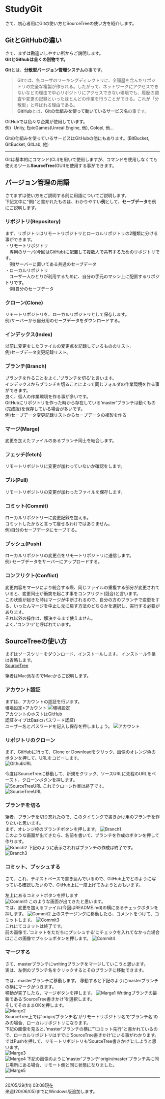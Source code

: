 # StudyGit
さて、初心者用にGitの使い方とSourceTreeの使い方を紹介します。
## GitとGitHubの違い
さて、まずは勘違いしやすい所からご説明します。  
**GitとGithubは全くの別物です。**  
  
**Git**とは、**分散型バージョン管理システム**の事です。
>Gitでは、各ユーザのワーキングディレクトリに、全履歴を含んだリポジトリの完全な複製が作られる。したがって、ネットワークにアクセスできないなどの理由で中心リポジトリにアクセスできない環境でも、履歴の調査や変更の記録といったほとんどの作業を行うことができる。これが「分散型」と呼ばれる理由である。  
**GitHub**とは、**Gitの仕組みを使って動いているサービス名**の事です。
  
GitHubでは色々な企業が使用しています。  
例）Unity, EpicGames(Unreal Engine, 他), Colopl, 他...

Gitの仕組みを使っているサービスはGitHubの他にもあります。(BitBucket, GitBucket, GitLab, 他)

***
Gitは基本的にコマンド(CLI)を用いて使用しますが、コマンドを使用しなくても使えるツール**SourceTree**(GUI)を使用する事ができます。
## バージョン管理の用語
さてまずは使い方をご説明する前に用語についてご説明します。  
下記文中に"例)"と書かれたものは、わかりやすい**例**として、**セーブデータ**を例にご説明します。
### リポジトリ(Repository)
まず、リポジトリはリモートリポジトリとローカルリポジトリの2種類に分ける事ができます。  
・リモートリポジトリ  
　専用のサーバ(今回はGitHub)に配置して複数人で共有するためのリポジトリです。  
　例)サーバーに置いてある共通のセーブデータ  
・ローカルリポジトリ  
　ユーザ一人ひとりが利用するために、自分の手元のマシン上に配置するリポジトリです。  
　例)自分のセーブデータ
　

### クローン(Clone)
リモートリポジトリを、ローカルリポジトリとして保存します。  
例)サーバーから自分用のセーブデータをダウンロードする。    
### インデックス(Index)
以前に変更をしたファイルの変更点を記録しているもののリスト。  
例)セーブデータ変更記録リスト。  
### ブランチ(Branch)
ブランチを作ることをよく、’ブランチを切る’と言います。  
インデックスからブランチを切ることによって同じフォルダの作業環境を作る事ができます。  
良く、個人の作業環境を作る事が多いです。  
GitHubにリポジトリを作った時から存在している’master’ブランチは動くもの(完成版)を保存している場合が多いです。  
例)セーブデータ変更記録リストからセーブデータの複製を作る  
### マージ(Marge)
変更を加えたファイルのあるブランチ同士を結合します。  
### フェッチ(fetch)
リモートリポジトリに変更が加わっていないか確認をします。  
### プル(Pull)
リモートリポジトリの変更が加わったファイルを保存します。
### コミット(Commit)
ローカルリポジトリーに変更記録を加える。  
コミットしたからと言って痩せるわけではありません。  
例)自分のセーブデータにセーブする。  
### プッシュ(Push)
ローカルリポジトリの変更点をリモートリポジトリに送信します。  
例) セーブデータをサーバーにアップロードする。  
### コンフリクト(Conflict)
変更内容をマージにより統合する際、同じファイルの重複する部分が変更されていると、変更同士が衝突を起こす事をコンフリクト(競合)と言います。  
この状態が起きた時はマージが中断されるので、自分の方のブランチで変更をする、いったんマージを中止し元に戻す方法のどちらかを選択し、実行する必要があります。  
それ以外の操作は、解決するまで使えません。  
よく、’コンフリ’と呼ばれています。


## SourceTreeの使い方
まずはソースツリーをダウンロード、インストールします。
インストール作業は省略します。  
[SourceTree](https://www.sourcetreeapp.com)


筆者はMac派なのでMacからご説明します。  
### アカウント認証
まずは、アカウントの認証を行います。  
環境設定>アカウント
![環境設定](https://github.com/KURO-Games/StudyGit/blob/master/pic/Sourcetree/Original/00.png)  
アカウントのホストはGitHub  
認証タイプはBasic(パスワード認証)  
ユーザー名とパスワードを記入し保存を押しましょう。
![アカウント](https://github.com/KURO-Games/StudyGit/blob/master/pic/Sourcetree/Original/01.png)  

### リポジトリのクローン
まず、GitHubに行って、Clone or Downloadをクリック、画像のオレンジ色のボタンを押して、URLをコピーします。  
![GithubURL](https://github.com/KURO-Games/StudyGit/blob/master/pic/Sourcetree/PS/02-01.png)  

今度はSourceTreeに移動して、新規をクリック、ソースURLに先程のURLをペースト、クローンボタンを押します。  
![SourceTreeURL](https://github.com/KURO-Games/StudyGit/blob/master/pic/Sourcetree/Original/03.png)
これでクローン作業は終了です。  
![SourceTreeURL](https://github.com/KURO-Games/StudyGit/blob/master/pic/Sourcetree/Original/04.png)
### ブランチを切る
筆者、ブランチを切り忘れたので、このタイミングで書きかけ用のブランチを作りたいと思います。  
まず、オレンジ枠のブランチボタンを押します。
![Branch1](https://github.com/KURO-Games/StudyGit/blob/master/pic/Sourcetree/PS/04-01.png )  
このような画面が出てきたら、名前を書いて、ブランチを作成のボタンを押して作ります。  
![Branch2](https://github.com/KURO-Games/StudyGit/blob/master/pic/Sourcetree/Original/05.png)
下記のように表示されればブランチの作成は終了です。  
![Branch3](https://github.com/KURO-Games/StudyGit/blob/master/pic/Sourcetree/PS/06-01.png )  
### コミット、プッシュする
さて、これ、テキストベースで書き込んでいるので、GitHub上でどのように写っている確認したいので、GitHub上に一度上げてみようとおもいます。  
  
  左上にあるコミットボタンを押します  
  ![Commit1](https://github.com/KURO-Games/StudyGit/blob/master/pic/Sourcetree/PS/06-02.png )
このような画面が出てきたと思います。  
では、変更を加えるファイル(今回はREADME.md)の横にあるチェックボタンを押します。
 ![Commit2](https://github.com/KURO-Games/StudyGit/blob/master/pic/Sourcetree/PS/07-01.png )
 上のステージングに移動したら、コメントをつけて、コミットします。
 ![Commit3](https://github.com/KURO-Games/StudyGit/blob/master/pic/Sourcetree/Original/09.png)  
 これにてコミットは終了です。  
 前の画像で、’コミットをただちにプッシュする’にチェックを入れてなかった場合はここの画像でプッシュボタンを押します。
  ![Commit4](https://github.com/KURO-Games/StudyGit/blob/master/pic/Sourcetree/Original/10.png)  

### マージする
さて、masterブランチにwritingブランチをマージしていこうと思います。  
実は、左側のブランチ名をクリックするとそのブランチに移動できます。  
  
  では、masterブランチに移動します。
  移動すると下記のようにmasterブランチの横にマークがつきます。  
    移動が完了したら、マージボタンを押します。
 ![Marge1](https://github.com/KURO-Games/StudyGit/blob/master/pic/Sourcetree/PS/11-01.png )
 Writingブランチの最新である’SourceTree書きかけ’を選択します。  
 そしてそのままOKを押します。  
  ![Marge2](https://github.com/KURO-Games/StudyGit/blob/master/pic/Sourcetree/Original/12.png)  
  SourceTree上では'origin/ブランチ名'がリモートリポジトリ名で’ブランチ名’のみの場合、ローカルリポジトリになります。  
  下記の画像を見ると、’master’ブランチの横に”1コミット先行”と書かれているので、ローカルリポジトリはすでに’SourceTree書きかけ’にいる事がわかります。  
  ではPushを押して、リモートリポジトリも’SourceTree書きかけ’にしようと思います。  
![Marge3](https://github.com/KURO-Games/StudyGit/blob/master/pic/Sourcetree/Original/13.png)  
![Marge4](https://github.com/KURO-Games/StudyGit/blob/master/pic/Sourcetree/Original/14.png)
下記の画像のように’master’ブランチ'origin/master'ブランチ共に同じ場所にある場合、リモート側と同じ状態になりました。  
![Marge5](https://github.com/KURO-Games/StudyGit/blob/master/pic/Sourcetree/Original/15.png)
  
  
*****
20/05/29(fri) 03:08現在  
来週(20/06/05)までにWindows版追加します。

